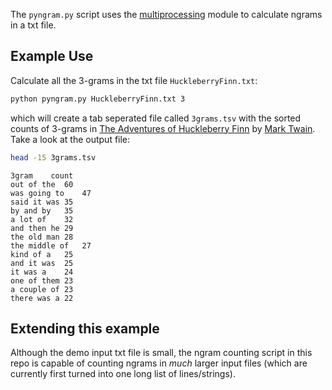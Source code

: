 The `pyngram.py` script uses the [multiprocessing]("http://docs.python.org/2/library/multiprocessing.html", "mulitprocessing") module to calculate ngrams in a txt file.

## Example Use ##
Calculate all the 3-grams in the txt file `HuckleberryFinn.txt`:

```bash
python pyngram.py HuckleberryFinn.txt 3
```
which will create a tab seperated file called `3grams.tsv` with the sorted counts of 3-grams in [The Adventures of Huckleberry Finn](http://www.gutenberg.org/ebooks/76) by [Mark Twain](http://www.gutenberg.org/ebooks/author/53). Take a look at the output file:

```bash
head -15 3grams.tsv
```
```
3gram    count
out of the	60
was going to	47
said it was	35
by and by	35
a lot of	32
and then he	29
the old man	28
the middle of	27
kind of a	25
and it was	25
it was a	24
one of them	23
a couple of	23
there was a	22
```

## Extending this example ##
Although the demo input txt file is small, the ngram counting script in this repo is capable of counting ngrams in *much* larger input files (which are currently first turned into one long list of lines/strings).

